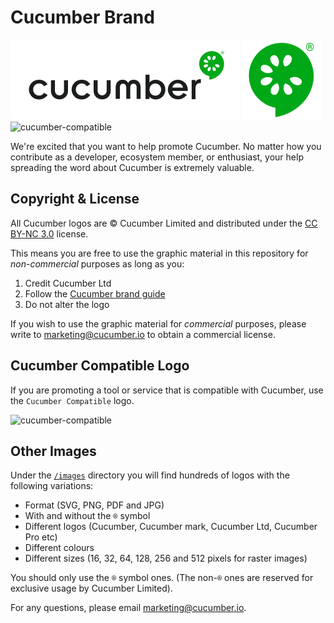 # Cucumber Brand

![cucumber-black](images/png/tm/cucumber-black/cucumber-black-128.png)
![cucumber-mark-green](images/png/tm/cucumber-mark-green/cucumber-mark-green-128.png)
![cucumber-compatible](images/png/tm/cucumber-mark-green/cucumber-compatible-black-128.png)

We're excited that you want to help promote Cucumber. No matter how you contribute as a developer,
ecosystem member, or enthusiast, your help spreading the word about Cucumber is extremely valuable.

## Copyright & License

All Cucumber logos are © Cucumber Limited and distributed under the
[CC BY-NC 3.0](https://creativecommons.org/licenses/by-nc/3.0/) license.

This means you are free to use the graphic material in this repository for *non-commercial*
purposes as long as you: 

1. Credit Cucumber Ltd
1. Follow the [Cucumber brand guide](https://github.com/cucumber-ltd/brand/blob/master/Cucumber_Brand_V1.0.pdf)
1. Do not alter the logo

If you wish to use the graphic material for *commercial* purposes, please write to marketing@cucumber.io
to obtain a commercial license.

## Cucumber Compatible Logo

If you are promoting a tool or service that is compatible with Cucumber, use the
`Cucumber Compatible` logo.

![cucumber-compatible](images/png/tm/cucumber-mark-green/cucumber-compatible-black-128.png)

## Other Images

Under the [`/images`](https://github.com/cucumber-ltd/brand/tree/master/images)
directory you will find hundreds of logos with the following variations:

* Format (SVG, PNG, PDF and JPG)
* With and without the `®` symbol
* Different logos (Cucumber, Cucumber mark, Cucumber Ltd, Cucumber Pro etc)
* Different colours
* Different sizes (16, 32, 64, 128, 256 and 512 pixels for raster images)

You should only use the `®` symbol ones. (The non-`®` ones are reserved for
exclusive usage by Cucumber Limited).

For any questions, please email marketing@cucumber.io.
